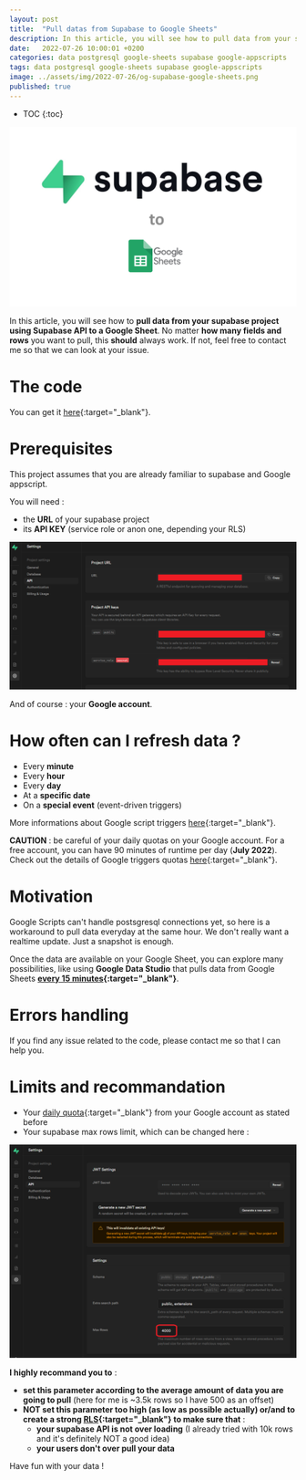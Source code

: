 ```yaml
---
layout: post
title:  "Pull datas from Supabase to Google Sheets"
description: In this article, you will see how to pull data from your supabase project using Supabase API to a Google Sheet. No matter how many fields and rows you want to pull, this should always work.
date:   2022-07-26 10:00:01 +0200
categories: data postgresql google-sheets supabase google-appscripts
tags: data postgresql google-sheets supabase google-appscripts
image: ../assets/img/2022-07-26/og-supabase-google-sheets.png
published: true
---
```


* TOC
{:toc}

![Pull data from supabase to google sheets](../assets/img/2022-07-26/og-supabase-google-sheets.png)

In this article, you will see how to **pull data from your supabase project using Supabase API to a Google Sheet**. No matter **how many fields and rows** you want to pull, this **should** always work. If not, feel free to contact me so that we can look at your issue.


# The code
You can get it [here](https://github.com/jadynekena/supabase-googlesheet/blob/main/Code.gs){:target="_blank"}.



# Prerequisites
This project assumes that you are already familiar to supabase and Google appscript.   


You will need :
- the **URL** of your supabase project
- its **API KEY** (service role or anon one, depending your RLS)

![supabase-project-details.png](https://raw.githubusercontent.com/jadynekena/supabase-googlesheet/main/img/supabase-project-details.png)

And of course : your **Google account**.

# How often can I refresh data ?
- Every **minute**
- Every **hour**
- Every **day**
- At a **specific date**
- On a **special event** (event-driven triggers)
 
More informations about Google script triggers [here](https://developers.Google.com/apps-script/guides/triggers/installable){:target="_blank"}.

**CAUTION** : be careful of your daily quotas on your Google account. For a free account, you can have 90 minutes of runtime per day (**July 2022**). Check out the details of Google triggers quotas [here](https://developers.Google.com/apps-script/guides/services/quotas){:target="_blank"}.

# Motivation
Google Scripts can't handle postsgresql connections yet, so here is a workaround to pull data everyday at the same hour. We don't really want a realtime update. Just a snapshot is enough.   

Once the data are available on your Google Sheet, you can explore many possibilities, like using **Google Data Studio** that pulls data from Google Sheets **[every 15 minutes](https://support.Google.com/datastudio/answer/7020039?hl=en#zippy=%2Cin-this-article%2Cdata-refresh-rates-by-connector){:target="_blank"}**. 

# Errors handling
If you find any issue related to the code, please contact me so that I can help you.

# Limits and recommandation

- Your [daily quota](https://developers.Google.com/apps-script/guides/services/quotas){:target="_blank"} from your Google account as stated before
- Your supabase max rows limit, which can be changed here :

![max-rows-supabase-api.png](https://raw.githubusercontent.com/jadynekena/supabase-googlesheet/main/img/max-rows-supabase-api.png)

**I highly recommand you to** :
- **set this parameter according to the average amount of data you are going to pull** (here for me is ~3.5k rows so I have 500 as an offset)
- **NOT set this parameter too high (as low as possible actually) or/and to create a strong [RLS](https://supabase.com/docs/guides/auth/row-level-security){:target="_blank"} to make sure that** :
	+ **your supabase API is not over loading** (I already tried with 10k rows and it's definitely NOT a good idea)
	+ **your users don't over pull your data**
	
Have fun with your data !


